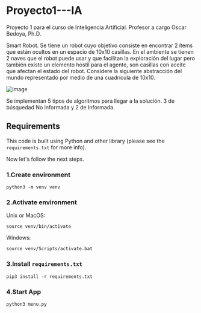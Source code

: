 # Proyecto1---IA 

Proyecto 1 para el curso de Inteligencia Artificial. Profesor a cargo Oscar Bedoya, Ph.D.

Smart Robot. Se tiene un robot cuyo objetivo consiste en encontrar 2 ítems que están ocultos en un espacio de 10x10 casillas. En el ambiente se tienen 2 naves que el robot puede
usar y que facilitan la exploración del lugar pero también existe un elemento hostil para el agente, son casillas con aceite que afectan el estado del robot. Considere la siguiente abstracción del mundo representado por medio de una cuadrícula de 10x10.

![image](https://user-images.githubusercontent.com/83485551/180325615-b785b9af-640b-433a-b802-df4586b76ce1.png)

Se implementan 5 tipos de algoritmos para llegar a la solución. 3 de búsquedad No informada y 2 de Informada.


## Requirements

This code is built using Python and other library (please see the `requirements.txt` for more info).

Now let's follow the next steps.

### 1.Create environment
```
python3 -m venv venv
```

### 2.Activate environment
Unix or MacOS:
```
source venv/bin/activate
```

Windows:
```
source venv/Scripts/activate.bat
```

### 3.Install `requirements.txt`
```
pip3 install -r requirements.txt
```

### 4.Start App
```
python3 menu.py
```
